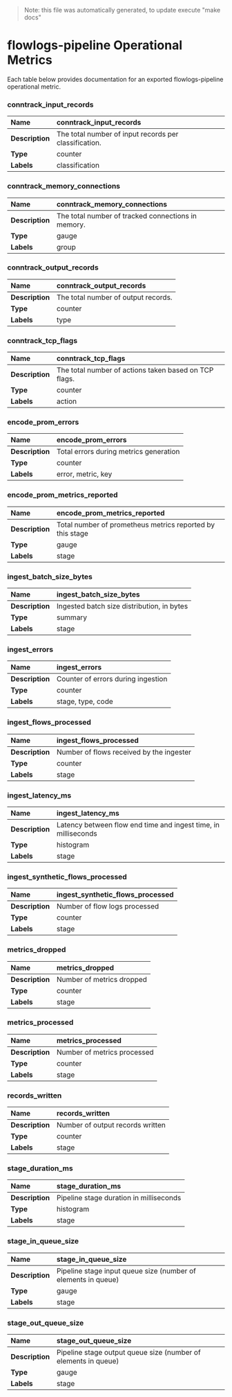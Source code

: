 
> Note: this file was automatically generated, to update execute "make docs"  
	 
# flowlogs-pipeline Operational Metrics  
	 
Each table below provides documentation for an exported flowlogs-pipeline operational metric. 

	

### conntrack_input_records
| **Name** | conntrack_input_records | 
|:---|:---|
| **Description** | The total number of input records per classification. | 
| **Type** | counter | 
| **Labels** | classification | 


### conntrack_memory_connections
| **Name** | conntrack_memory_connections | 
|:---|:---|
| **Description** | The total number of tracked connections in memory. | 
| **Type** | gauge | 
| **Labels** | group | 


### conntrack_output_records
| **Name** | conntrack_output_records | 
|:---|:---|
| **Description** | The total number of output records. | 
| **Type** | counter | 
| **Labels** | type | 


### conntrack_tcp_flags
| **Name** | conntrack_tcp_flags | 
|:---|:---|
| **Description** | The total number of actions taken based on TCP flags. | 
| **Type** | counter | 
| **Labels** | action | 


### encode_prom_errors
| **Name** | encode_prom_errors | 
|:---|:---|
| **Description** | Total errors during metrics generation | 
| **Type** | counter | 
| **Labels** | error, metric, key | 


### encode_prom_metrics_reported
| **Name** | encode_prom_metrics_reported | 
|:---|:---|
| **Description** | Total number of prometheus metrics reported by this stage | 
| **Type** | gauge | 
| **Labels** | stage | 


### ingest_batch_size_bytes
| **Name** | ingest_batch_size_bytes | 
|:---|:---|
| **Description** | Ingested batch size distribution, in bytes | 
| **Type** | summary | 
| **Labels** | stage | 


### ingest_errors
| **Name** | ingest_errors | 
|:---|:---|
| **Description** | Counter of errors during ingestion | 
| **Type** | counter | 
| **Labels** | stage, type, code | 


### ingest_flows_processed
| **Name** | ingest_flows_processed | 
|:---|:---|
| **Description** | Number of flows received by the ingester | 
| **Type** | counter | 
| **Labels** | stage | 


### ingest_latency_ms
| **Name** | ingest_latency_ms | 
|:---|:---|
| **Description** | Latency between flow end time and ingest time, in milliseconds | 
| **Type** | histogram | 
| **Labels** | stage | 


### ingest_synthetic_flows_processed
| **Name** | ingest_synthetic_flows_processed | 
|:---|:---|
| **Description** | Number of flow logs processed | 
| **Type** | counter | 
| **Labels** | stage | 


### metrics_dropped
| **Name** | metrics_dropped | 
|:---|:---|
| **Description** | Number of metrics dropped | 
| **Type** | counter | 
| **Labels** | stage | 


### metrics_processed
| **Name** | metrics_processed | 
|:---|:---|
| **Description** | Number of metrics processed | 
| **Type** | counter | 
| **Labels** | stage | 


### records_written
| **Name** | records_written | 
|:---|:---|
| **Description** | Number of output records written | 
| **Type** | counter | 
| **Labels** | stage | 


### stage_duration_ms
| **Name** | stage_duration_ms | 
|:---|:---|
| **Description** | Pipeline stage duration in milliseconds | 
| **Type** | histogram | 
| **Labels** | stage | 


### stage_in_queue_size
| **Name** | stage_in_queue_size | 
|:---|:---|
| **Description** | Pipeline stage input queue size (number of elements in queue) | 
| **Type** | gauge | 
| **Labels** | stage | 


### stage_out_queue_size
| **Name** | stage_out_queue_size | 
|:---|:---|
| **Description** | Pipeline stage output queue size (number of elements in queue) | 
| **Type** | gauge | 
| **Labels** | stage | 


